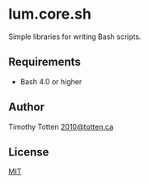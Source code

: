 # lum.core.sh

Simple libraries for writing Bash scripts.

## Requirements

- Bash 4.0 or higher

## Author

Timothy Totten <2010@totten.ca>

## License

[MIT](https://spdx.org/licenses/MIT.html)
